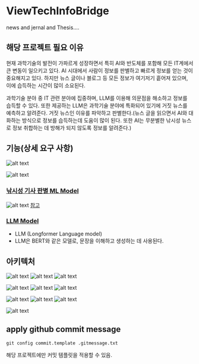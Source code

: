 # ViewTechInfoBridge

news and jernal and Thesis....

## 해당 프로젝트 필요 이유

현재 과학기술의 발전이 가파르게 성장하면서 특히 AI와 반도체를 포함해 모든 IT계에서 큰 변동이 일으키고 있다. AI 시대에서 사람이 정보를 판별하고 빠르게 정보를 얻는 것이 중요해지고 있다.
하지만 뉴스 글이나 블로그 등 모든 정보가 여기저기 흩어져 있으며, 이에 습득하는 시간이 많이 소요된다.

과학기술 분야 중 IT 관련 분야에 집중하며, LLM를 이용해 의문점을 해소하고 정보를 습득할 수 있다. 또한 제공하는 LLM은 과학기술 분야에 특화되어 있기에 거짓 뉴스를 예측하고 알려준다. 거짓 뉴스인 이유를 파악하고 판별한다.(뉴스 글을 읽으면서 AI와 대화하는 방식으로 정보를 습득하는데 도움이 많이 된다. 또한 AI는 무분별한 낚시성 뉴스로 정보 취합하는 데 방해가 되지 않도록 정보를 알려준다.)

## 기능(상세 요구 사항)

![alt text](image-12.png)

![alt text](image-13.png)

### [낚시성 기사 판별 ML Model]("https://aihub.or.kr/aihubdata/data/view.do?currMenu=115&topMenu=100&dataSetSn=71338")

![alt text](image.png)
[참고](https://www.dbpia.co.kr/journal/articleDetail?nodeId=NODE11485497)

### [LLM Model]("https://huggingface.co/transformers/model_doc/longformer.html")

- LLM (Longformer Language model)
- LLM은 BERT와 같은 모델로, 문장을 이해하고 생성하는 데 사용된다.

## 아키텍처

![alt text](image-2.png)
![alt text](image-3.png)
![alt text](image-4.png)

![alt text](image-5.png)
![alt text](image-6.png)
![alt text](image-7.png)

![alt text](image-8.png)
![alt text](image-9.png)
![alt text](image-10.png)

![alt text](image-11.png)

## apply github commit message

```shell
git config commit.template .gitmessage.txt
```

해당 프로젝트에만 커밋 템플릿을 적용할 수 있음.
